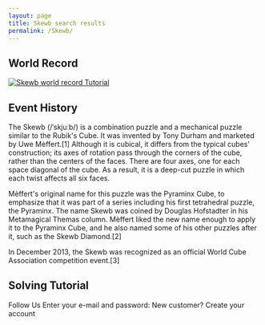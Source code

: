 ```yaml
---
layout: page
title: Skewb search results
permalink: /Skewb/
---
```

## World Record
[![Skewb world record Tutorial](https://img.youtube.com/vi/EFl0dfAZlrA/0.jpg)](https://www.youtube.com/watch?v=EFl0dfAZlrA)

## Event History
The Skewb (/ˈskjuːb/) is a combination puzzle and a mechanical puzzle similar to the Rubik's Cube. It was invented by Tony Durham and marketed by Uwe Mèffert.[1] Although it is cubical, it differs from the typical cubes' construction; its axes of rotation pass through the corners of the cube, rather than the centers of the faces. There are four axes, one for each space diagonal of the cube. As a result, it is a deep-cut puzzle in which each twist affects all six faces.

Mèffert's original name for this puzzle was the Pyraminx Cube, to emphasize that it was part of a series including his first tetrahedral puzzle, the Pyraminx. The name Skewb was coined by Douglas Hofstadter in his Metamagical Themas column. Mèffert liked the new name enough to apply it to the Pyraminx Cube, and he also named some of his other puzzles after it, such as the Skewb Diamond.[2]

In December 2013, the Skewb was recognized as an official World Cube Association competition event.[3]


## Solving Tutorial
Follow Us
Enter your e-mail and password:
New customer? Create your account

